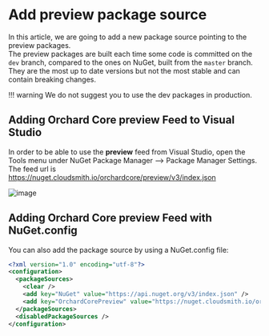 # Add preview package source

In this article, we are going to add a new package source pointing to the preview packages.  
The preview packages are built each time some code is committed on the `dev` branch, compared to the ones on NuGet, built from the `master` branch.  
They are the most up to date versions but not the most stable and can contain breaking changes.

!!! warning
    We do not suggest you to use the dev packages in production.

## Adding Orchard Core preview Feed to Visual Studio

In order to be able to use the __preview__ feed from Visual Studio, open the Tools menu under NuGet Package Manager --> Package Manager Settings.
The feed url is <https://nuget.cloudsmith.io/orchardcore/preview/v3/index.json>

![image](assets/add-preview-package-source.png)

## Adding Orchard Core preview Feed with NuGet.config

You can also add the package source by using a NuGet.config file:

```xml
<?xml version="1.0" encoding="utf-8"?>
<configuration>
  <packageSources>
    <clear />
    <add key="NuGet" value="https://api.nuget.org/v3/index.json" />
    <add key="OrchardCorePreview" value="https://nuget.cloudsmith.io/orchardcore/preview/v3/index.json" />
  </packageSources>
  <disabledPackageSources />
</configuration>
```

